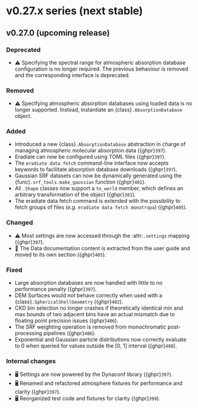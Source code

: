 # v0.27.x series (next stable)

## v0.27.0 (upcoming release)

### Deprecated

* ⚠️ Specifying the spectral range for atmospheric absorption database
  configuration is no longer required. The previous behaviour is removed and
  the corresponding interface is deprecated.

### Removed

* ⚠️ Specifying atmospheric absorption databases using loaded data is no longer
  supported. Instead, instantiate an {class}`.AbsorptionDatabase` object.

### Added

* Introduced a new {class}`.AbsorptionDatabase` abstraction in charge of
  managing atmospheric molecular absorption data ({ghpr}`397`).
* Eradiate can now be configured using TOML files ({ghpr}`397`).
* The `eradiate data fetch` command-line interface now accepts keywords to
  facilitate absorption database downloads ({ghpr}`397`).
* Gaussian SRF datasets can now be dynamically generated using the
  {func}`.srf_tools.make_gaussian` function ({ghpr}`401`).
* All `.Shape` classes now support a `to_world` member, which defines an
  arbitrary transformation of the object ({ghpr}`381`).
* The eradiate data fetch command is extended with the possibility to fetch
  groups of files (*e.g.* `eradiate data fetch monotropa`) ({ghpr}`405`).

### Changed

* ⚠️ Most settings are now accessed through the :attr:`.settings` mapping
  ({ghpr}`397`).
* 📖 The Data documentation content is extracted from the user guide and moved
  to its own section ({ghpr}`405`).

### Fixed

* Large absorption databases are now handled with little to no performance
  penalty ({ghpr}`397`).
* DEM Surfaces would not behave correctly when used with a
  {class}`.SphericalShellGeometry` ({ghpr}`402`).
* CKD bin selection no longer crashes if theoretically identical min and max
  bounds of two adjacent bins have an actual mismatch due to floating point
  precision issues ({ghpr}`406`).
* The SRF weighting operation is removed from monochromatic post-processing
  pipelines ({ghpr}`406`).
* Exponential and Gaussian particle distributions now correctly evaluate to 0
  when queried for values outside the [0, 1] interval ({ghpr}`408`).

### Internal changes

* 🖥️ Settings are now powered by the Dynaconf library ({ghpr}`397`).
* 🖥️ Renamed and refactored atmosphere fixtures for performance and clarity
  ({ghpr}`397`).
* 🖥️ Reorganized test code and fixtures for clarity ({ghpr}`399`).
